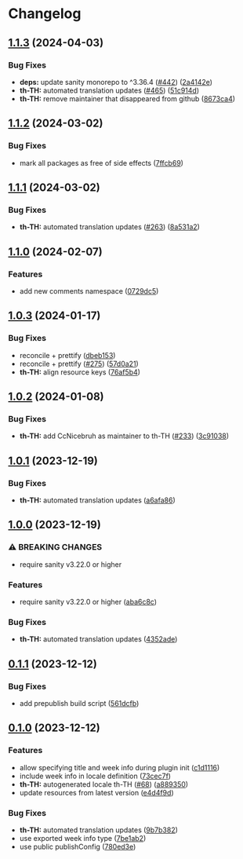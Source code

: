 # Changelog

## [1.1.3](https://github.com/sanity-io/locales/compare/locale-th-th-v1.1.2...locale-th-th-v1.1.3) (2024-04-03)


### Bug Fixes

* **deps:** update sanity monorepo to ^3.36.4 ([#442](https://github.com/sanity-io/locales/issues/442)) ([2a4142e](https://github.com/sanity-io/locales/commit/2a4142e6e50eb5992b3432169cd71676c353276f))
* **th-TH:** automated translation updates ([#465](https://github.com/sanity-io/locales/issues/465)) ([51c914d](https://github.com/sanity-io/locales/commit/51c914dc17377f06c139be849920179819fc2925))
* **th-TH:** remove maintainer that disappeared from github ([8673ca4](https://github.com/sanity-io/locales/commit/8673ca481a10bbb391dcdb0afd718cc55795ccf3))

## [1.1.2](https://github.com/sanity-io/locales/compare/locale-th-th-v1.1.1...locale-th-th-v1.1.2) (2024-03-02)


### Bug Fixes

* mark all packages as free of side effects ([7ffcb69](https://github.com/sanity-io/locales/commit/7ffcb6939ba729c3c6c528d81e14a833b9096f50))

## [1.1.1](https://github.com/sanity-io/locales/compare/locale-th-th-v1.1.0...locale-th-th-v1.1.1) (2024-03-02)


### Bug Fixes

* **th-TH:** automated translation updates ([#263](https://github.com/sanity-io/locales/issues/263)) ([8a531a2](https://github.com/sanity-io/locales/commit/8a531a21ee4c020d14347286c133651d526e6ac1))

## [1.1.0](https://github.com/sanity-io/locales/compare/locale-th-th-v1.0.3...locale-th-th-v1.1.0) (2024-02-07)


### Features

* add new comments namespace ([0729dc5](https://github.com/sanity-io/locales/commit/0729dc52cd29ac2611250663a32a7f1a5a039500))

## [1.0.3](https://github.com/sanity-io/locales/compare/locale-th-th-v1.0.2...locale-th-th-v1.0.3) (2024-01-17)


### Bug Fixes

* reconcile + prettify ([dbeb153](https://github.com/sanity-io/locales/commit/dbeb153fc3f80207e357a888431d2fd739617821))
* reconcile + prettify ([#275](https://github.com/sanity-io/locales/issues/275)) ([57d0a21](https://github.com/sanity-io/locales/commit/57d0a21e05f631d47d74a2c029c9dcc3993bc7b0))
* **th-TH:** align resource keys ([76af5b4](https://github.com/sanity-io/locales/commit/76af5b40d861b5210bb99e4c0028ecf8c360c38a))

## [1.0.2](https://github.com/sanity-io/locales/compare/locale-th-th-v1.0.1...locale-th-th-v1.0.2) (2024-01-08)


### Bug Fixes

* **th-TH:** add CcNicebruh as maintainer to th-TH ([#233](https://github.com/sanity-io/locales/issues/233)) ([3c91038](https://github.com/sanity-io/locales/commit/3c910381fbca37d216410cd507a8014716f4b52d))

## [1.0.1](https://github.com/sanity-io/locales/compare/locale-th-th-v1.0.0...locale-th-th-v1.0.1) (2023-12-19)


### Bug Fixes

* **th-TH:** automated translation updates ([a6afa86](https://github.com/sanity-io/locales/commit/a6afa8671f71efa52a991d81505eba94d2c644a0))

## [1.0.0](https://github.com/sanity-io/locales/compare/locale-th-th-v0.1.1...locale-th-th-v1.0.0) (2023-12-19)


### ⚠ BREAKING CHANGES

* require sanity v3.22.0 or higher

### Features

* require sanity v3.22.0 or higher ([aba6c8c](https://github.com/sanity-io/locales/commit/aba6c8c3fd4f6e11b193b96a3821420f72ccc47d))


### Bug Fixes

* **th-TH:** automated translation updates ([4352ade](https://github.com/sanity-io/locales/commit/4352adef13af7735295520016a4aa9d1c526ca52))

## [0.1.1](https://github.com/sanity-io/locales/compare/locale-th-th-v0.1.0...locale-th-th-v0.1.1) (2023-12-12)


### Bug Fixes

* add prepublish build script ([561dcfb](https://github.com/sanity-io/locales/commit/561dcfb24ab12f98fcc590b0dbc2cf297ea60485))

## [0.1.0](https://github.com/sanity-io/locales/compare/locale-th-th-v0.0.1...locale-th-th-v0.1.0) (2023-12-12)


### Features

* allow specifying title and week info during plugin init ([c1d1116](https://github.com/sanity-io/locales/commit/c1d1116bab0c99c6506a9744e33d6cf282bf1c1b))
* include week info in locale definition ([73cec7f](https://github.com/sanity-io/locales/commit/73cec7fb69ac92a565282aac0d08f13b634372fb))
* **th-TH:** autogenerated locale th-TH ([#68](https://github.com/sanity-io/locales/issues/68)) ([a889350](https://github.com/sanity-io/locales/commit/a889350116f32fc6a345cf0fd60fadbe34623ee1))
* update resources from latest version ([e4d4f9d](https://github.com/sanity-io/locales/commit/e4d4f9daf8c2566f3ee7c9b002ac6d0051a2734c))


### Bug Fixes

* **th-TH:** automated translation updates ([9b7b382](https://github.com/sanity-io/locales/commit/9b7b38293513981b9ad5058b069f458431ef666a))
* use exported week info type ([7be1ab2](https://github.com/sanity-io/locales/commit/7be1ab27939e1836e000155c576362fb5f54bd3e))
* use public publishConfig ([780ed3e](https://github.com/sanity-io/locales/commit/780ed3e6d35198fedebd769e71bf1dcc09fc6528))
